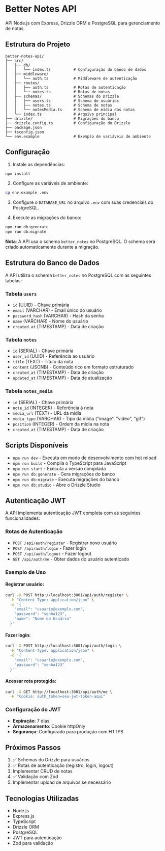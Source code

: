 # Better Notes API

API Node.js com Express, Drizzle ORM e PostgreSQL para gerenciamento de notas.

## Estrutura do Projeto

```
better-notes-api/
├── src/
│   ├── db/
│   │   └── index.ts          # Configuração do banco de dados
│   ├── middleware/
│   │   └── auth.ts           # Middleware de autenticação
│   ├── routes/
│   │   ├── auth.ts           # Rotas de autenticação
│   │   └── notes.ts          # Rotas de notas
│   ├── schemas/              # Schemas do Drizzle
│   │   ├── users.ts          # Schema de usuários
│   │   ├── notes.ts          # Schema de notas
│   │   └── notesMedia.ts     # Schema de mídia das notas
│   └── index.ts              # Arquivo principal
├── drizzle/                  # Migrações do banco
├── drizzle.config.ts         # Configuração do Drizzle
├── package.json
├── tsconfig.json
└── env.example               # Exemplo de variáveis de ambiente
```

## Configuração

1. Instale as dependências:
```bash
npm install
```

2. Configure as variáveis de ambiente:
```bash
cp env.example .env
```

3. Configure o `DATABASE_URL` no arquivo `.env` com suas credenciais do PostgreSQL.

4. Execute as migrações do banco:
```bash
npm run db:generate
npm run db:migrate
```

**Nota**: A API usa o schema `better_notes` no PostgreSQL. O schema será criado automaticamente durante a migração.

## Estrutura do Banco de Dados

A API utiliza o schema `better_notes` no PostgreSQL com as seguintes tabelas:

### Tabela `users`
- `id` (UUID) - Chave primária
- `email` (VARCHAR) - Email único do usuário
- `password_hash` (VARCHAR) - Hash da senha
- `name` (VARCHAR) - Nome do usuário
- `created_at` (TIMESTAMP) - Data de criação

### Tabela `notes`
- `id` (SERIAL) - Chave primária
- `user_id` (UUID) - Referência ao usuário
- `title` (TEXT) - Título da nota
- `content` (JSONB) - Conteúdo rico em formato estruturado
- `created_at` (TIMESTAMP) - Data de criação
- `updated_at` (TIMESTAMP) - Data de atualização

### Tabela `notes_media`
- `id` (SERIAL) - Chave primária
- `note_id` (INTEGER) - Referência à nota
- `media_url` (TEXT) - URL da mídia
- `media_type` (VARCHAR) - Tipo da mídia ("image", "video", "gif")
- `position` (INTEGER) - Ordem da mídia na nota
- `created_at` (TIMESTAMP) - Data de criação

## Scripts Disponíveis

- `npm run dev` - Executa em modo de desenvolvimento com hot reload
- `npm run build` - Compila o TypeScript para JavaScript
- `npm run start` - Executa a versão compilada
- `npm run db:generate` - Gera migrações do banco
- `npm run db:migrate` - Executa migrações do banco
- `npm run db:studio` - Abre o Drizzle Studio

## Autenticação JWT

A API implementa autenticação JWT completa com as seguintes funcionalidades:

### Rotas de Autenticação

- `POST /api/auth/register` - Registrar novo usuário
- `POST /api/auth/login` - Fazer login
- `POST /api/auth/logout` - Fazer logout
- `GET /api/auth/me` - Obter dados do usuário autenticado

### Exemplo de Uso

#### Registrar usuário:
```bash
curl -X POST http://localhost:3001/api/auth/register \
  -H "Content-Type: application/json" \
  -d '{
    "email": "usuario@exemplo.com",
    "password": "senha123",
    "name": "Nome do Usuário"
  }'
```

#### Fazer login:
```bash
curl -X POST http://localhost:3001/api/auth/login \
  -H "Content-Type: application/json" \
  -d '{
    "email": "usuario@exemplo.com",
    "password": "senha123"
  }'
```

#### Acessar rota protegida:
```bash
curl -X GET http://localhost:3001/api/auth/me \
  -H "Cookie: auth_token=seu-jwt-token-aqui"
```

### Configuração do JWT

- **Expiração**: 7 dias
- **Armazenamento**: Cookie httpOnly
- **Segurança**: Configurado para produção com HTTPS

## Próximos Passos

1. ✅ Schemas do Drizzle para usuários
2. ✅ Rotas de autenticação (registro, login, logout)
3. Implementar CRUD de notas
4. ✅ Validação com Zod
5. Implementar upload de arquivos se necessário

## Tecnologias Utilizadas

- Node.js
- Express.js
- TypeScript
- Drizzle ORM
- PostgreSQL
- JWT para autenticação
- Zod para validação

